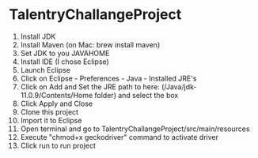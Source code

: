 # TalentryChallangeProject

1. Install JDK
2. Install Maven (on Mac: brew install maven)
3. Set JDK to you JAVAHOME
4. Install IDE (I chose Eclipse)
5. Launch Eclipse
6. Click on Eclipse - Preferences - Java - Installed JRE's
7. Click on Add and Set the JRE path to here: (/Java/jdk-11.0.9/Contents/Home folder) and select the box
8. Click Apply and Close
9. Clone this project
10. Import it to Eclipse
11. Open terminal and go to TalentryChallangeProject/src/main/resources
12. Execute  "chmod+x geckodriver" command to activate driver
13. Click run to run project
